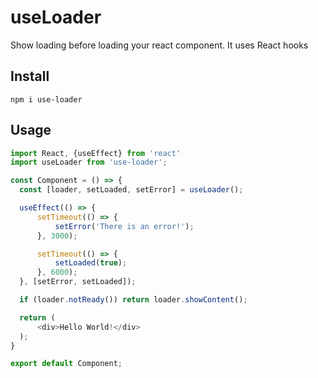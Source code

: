 # useLoader

Show loading before loading your react component. It uses React hooks

## Install
```
npm i use-loader
```

## Usage
```javascript
import React, {useEffect} from 'react'
import useLoader from 'use-loader';

const Component = () => {
  const [loader, setLoaded, setError] = useLoader();

  useEffect(() => {
      setTimeout(() => {
          setError('There is an error!');
      }, 3000);

      setTimeout(() => {
          setLoaded(true);
      }, 6000);
  }, [setError, setLoaded]);

  if (loader.notReady()) return loader.showContent();

  return (
      <div>Hello World!</div>
  );
}

export default Component;

```